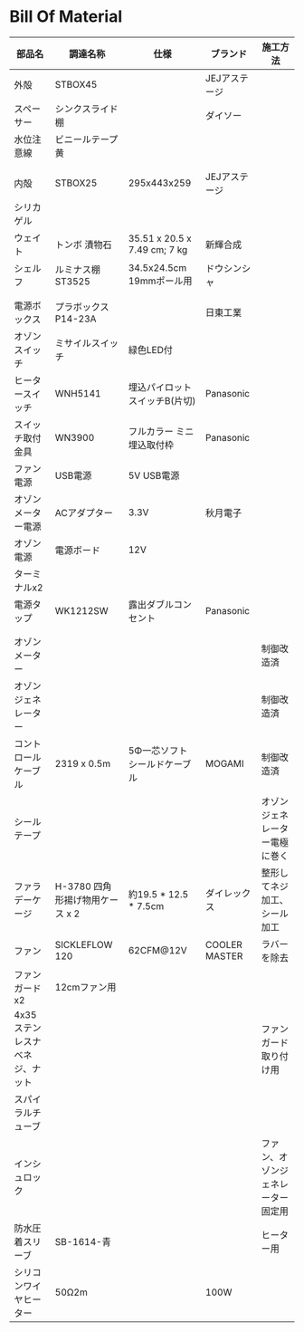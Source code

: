 # Bill Of Material

| 部品名                | 調達名称             | 仕様                           | ブランド          | 施工方法              |
|--------------------|------------------|------------------------------|---------------|-------------------|
| 外殻                 | STBOX45          |                              | JEJアステージ      |                   |
| スペーサー              | シンクスライド棚         |                              | ダイソー          |                   |
| 水位注意線              | ビニールテープ黄         |                              |               |                   |
|                    |                  |                              |               |                   |
|                    |                  |                              |               |                   |
| 内殻                 | STBOX25          | 295x443x259                  | JEJアステージ      |                   |
| シリカゲル              |                  |                              |               |                   |
| ウェイト               | トンボ 漬物石          | 35.51 x 20.5 x 7.49 cm; 7 kg | 新輝合成          |                   |
| シェルフ               | ルミナス棚ST3525      | 34.5x24.5cm 19mmポール用         | ドウシンシャ        |                   |
|                    |                  |                              |               |                   |
|                    |                  |                              |               |                   |
| 電源ボックス             | プラボックス P14-23A   |                              | 日東工業          |                   |
| オゾンスイッチ            | ミサイルスイッチ         | 緑色LED付                       |               |                   |
| ヒータースイッチ           | WNH5141          | 埋込パイロットスイッチB(片切)             | Panasonic     |                   |
| スイッチ取付金具           | WN3900           | フルカラー ミニ埋込取付枠                | Panasonic     |                   |
| ファン電源              | USB電源            | 5V USB電源                     |               |                   |
| オゾンメーター電源          | ACアダプター          | 3.3V                         | 秋月電子          |                   |
| オゾン電源              | 電源ボード            | 12V                          |               |                   |
| ターミナルx2            |                  |                              |               |                   |
| 電源タップ              | WK1212SW         | 露出ダブルコンセント                   | Panasonic     |                   |
|                    |                  |                              |               |                   |
|                    |                  |                              |               |                   |
| オゾンメーター            |                  |                              |               | 制御改造済             |
| オゾンジェネレーター         |                  |                              |               | 制御改造済             |
| コントロールケーブル         |     2319    x 0.5m   |   5Φ一芯ソフトシールドケーブル              |     MOGAMI          | 制御改造済             |
| シールテープ             |                  |                              |               | オゾンジェネレーター電極に巻く   |
| ファラデーケージ           | H-3780 四角形揚げ物用ケース x 2|    約19.5 * 12.5 * 7.5cm            |    ダイレックス    | 整形してネジ加工、シール加工    |
| ファン                | SICKLEFLOW 120   | 62CFM@12V                    | COOLER MASTER | ラバーを除去            |
| ファンガードx2           | 12cmファン用         |                              |               |                   |
| 4x35 ステンレスナベネジ、ナット |                  |                              |               | ファンガード取り付け用       |
| スパイラルチューブ          |                  |                              |               |                   |
| インシュロック            |                  |                              |               | ファン、オゾンジェネレーター固定用 |
| 防水圧着スリーブ           | SB-1614-青        |                              |               | ヒーター用             |
| シリコンワイヤヒーター        | 50Ω2m            |                              | 100W          |